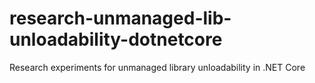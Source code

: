 # research-unmanaged-lib-unloadability-dotnetcore
Research experiments for unmanaged library unloadability in .NET Core 
